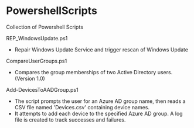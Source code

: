 # PowershellScripts
Collection of Powershell Scripts

REP_WindowsUpdate.ps1
- Repair Windows Update Service and trigger rescan of Windows Update

CompareUserGroups.ps1
- Compares the group memberships of two Active Directory users. (Version 1.0)

Add-DevicesToAADGroup.ps1
- The script prompts the user for an Azure AD group name, then reads a CSV file named 'Devices.csv' containing device names.
- It attempts to add each device to the specified Azure AD group. A log file is created to track successes and failures.
